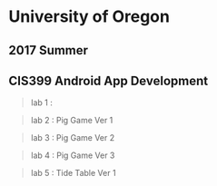 # University of Oregon
## 2017 Summer
## CIS399 Android App Development 

> lab 1 : 

> lab 2 : Pig Game Ver 1

> lab 3 : Pig Game Ver 2

> lab 4 : Pig Game Ver 3 

> lab 5 : Tide Table Ver 1
